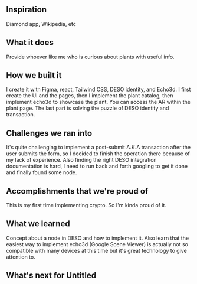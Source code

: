 ## Inspiration

Diamond app, Wikipedia, etc

## What it does

Provide whoever like me who is curious about plants with useful info.

## How we built it

I create it with Figma, react, Tailwind CSS, DESO identity, and Echo3d. I first create the UI and the pages, then I implement the plant catalog, then implement echo3d to showcase the plant. You can access the AR within the plant page. The last part is solving the puzzle of DESO identity and transaction.

## Challenges we ran into

It's quite challenging to implement a post-submit A.K.A transaction after the user submits the form, so I decided to finish the operation there because of my lack of experience. Also finding the right DESO integration documentation is hard, I need to run back and forth googling to get it done and finally found some node.

## Accomplishments that we're proud of

This is my first time implementing crypto. So I'm kinda proud of it.

## What we learned

Concept about a node in DESO and how to implement it. Also learn that the easiest way to implement echo3d (Google Scene Viewer) is actually not so compatible with many devices at this time but it's great technology to give attention to.

## What's next for Untitled
